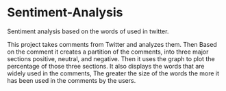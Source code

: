 # Sentiment-Analysis
Sentiment analysis based on the words of used in twitter.

This project takes comments from Twitter and analyzes them.
Then Based on the comment it creates a partition of the comments, 
into three major sections positive, neutral, and negative.
Then it uses the graph to plot the percentage of those three sections.
It also displays the words that are widely used in the comments,
The greater the size of the words the more it has been used in the comments by the users.
